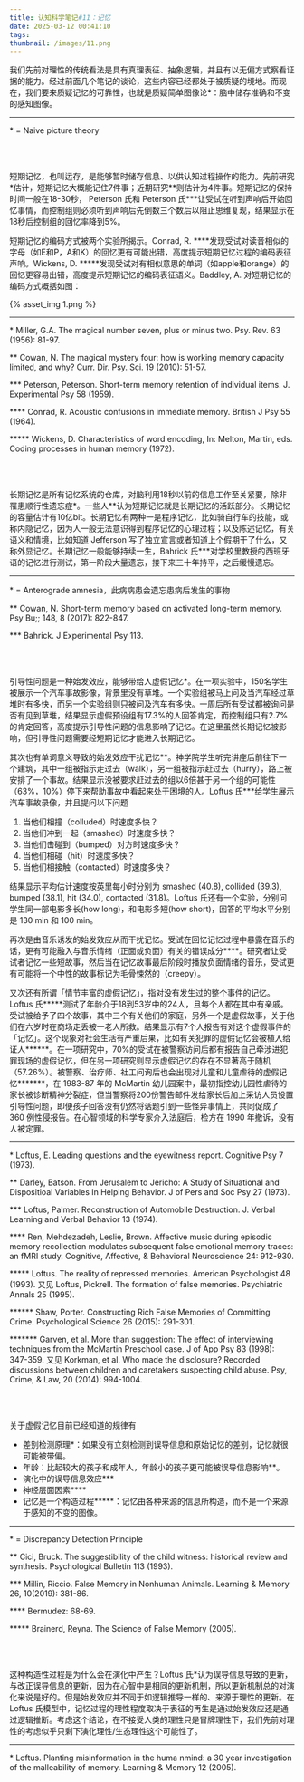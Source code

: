 ```yaml
---
title: 认知科学笔记#11：记忆
date: 2025-03-12 00:41:10
tags:
thumbnail: /images/11.png
---
```


我们先前对理性的传统看法是具有真理表征、抽象逻辑，并且有以无偏方式察看证据的能力。经过前面几个笔记的谈论，这些内容已经都处于被质疑的境地。而现在，我们要来质疑记忆的可靠性，也就是质疑简单图像论*：脑中储存准确和不变的感知图像。

---

\* = Naive picture theory

</br></br>

短期记忆，也叫运存，是能够暂时储存信息、以供认知过程操作的能力。先前研究\*估计，短期记忆大概能记住7件事；近期研究\*\*则估计为4件事。短期记忆的保持时间一般在18-30秒， Peterson 氏和 Peterson 氏***让受试在听到声响后开始回忆事情，而控制组则必须听到声响后先倒数三个数后以阻止思维复现，结果显示在18秒后控制组的回忆率降到5%。

短期记忆的编码方式被两个实验所揭示。Conrad, R. \*\*\*\*发现受试对读音相似的字母（如E和P，A和K）的回忆更有可能出错，高度提示短期记忆过程的编码表征声响。Wickens, D. *****发现受试对有相似意思的单词（如apple和orange）的回忆更容易出错，高度提示短期记忆的编码表征语义。Baddley, A. 对短期记忆的编码方式概括如图：

{% asset_img 1.png %}

---

\* Miller, G.A. The magical number seven, plus or minus two. Psy. Rev. 63 (1956): 81-97.

** Cowan, N. The magical mystery four: how is working memory capacity limited, and why? Curr. Dir. Psy. Sci. 19 (2010): 51-57.

*** Peterson, Peterson. Short-term memory retention of individual items. J. Experimental Psy 58 (1959).

**** Conrad, R. Acoustic confusions in immediate memory. British J Psy 55 (1964).

***** Wickens, D. Characteristics of word encoding, In: Melton, Martin, eds. Coding processes in human memory (1972).

</br></br>

长期记忆是所有记忆系统的仓库，对脑利用18秒以前的信息工作至关紧要，除非罹患顺行性遗忘症*。一些人\*\*认为短期记忆就是长期记忆的活跃部分。长期记忆的容量估计有10亿bit。长期记忆有两种一是程序记忆，比如骑自行车的技能，或称内隐记忆，因为人一般无法意识得到程序记忆的心理过程；以及陈述记忆，有关语义和情境，比如知道 Jefferson 写了独立宣言或者知道上个假期干了什么，又称外显记忆。长期记忆一般能够持续一生，Bahrick 氏***对学校里教授的西班牙语的记忆进行测试，第一阶段大量遗忘，接下来三十年持平，之后缓慢遗忘。

---

\* = Anterograde amnesia，此病病患会遗忘患病后发生的事物

** Cowan, N. Short-term memory based on activated long-term memory. Psy Bu;; 148, 8 (2017): 822-847.

*** Bahrick. J Experimental Psy 113.

</br></br>

引导性问题是一种始发效应，能够带给人虚假记忆*。在一项实验中，150名学生被展示一个汽车事故影像，背景里没有草堆。一个实验组被马上问及当汽车经过草堆时有多快，而另一个实验组则只被问及汽车有多快。一周后所有受试都被询问是否有见到草堆，结果显示虚假预设组有17.3%的人回答肯定，而控制组只有2.7%的肯定回答，高度提示引导性问题的信息影响了记忆。在这里虽然长期记忆被影响，但引导性问题需要经短期记忆才能进入长期记忆。

其次也有单词意义导致的始发效应干扰记忆\*\*。神学院学生听完讲座后前往下一个建筑，其中一组被指示走过去（walk），另一组被指示赶过去（hurry），路上被安排了一个事故。结果显示没被要求赶过去的组以6倍甚于另一个组的可能性（63%，10%）停下来帮助事故中看起来处于困境的人。Loftus 氏***给学生展示汽车事故录像，并且提问以下问题

1. 当他们相撞（colluded）时速度多快？
2. 当他们冲到一起（smashed）时速度多快？
3. 当他们击碰到（bumped）对方时速度多快？
4. 当他们相碰（hit）时速度多快？
5. 当他们相接触（contacted）时速度多快？

结果显示平均估计速度按英里每小时分别为 smashed (40.8), collided (39.3), bumped (38.1), hit (34.0), contacted (31.8)。Loftus 氏还有一个实验，分别问学生同一部电影多长(how long)，和电影多短(how short)，回答的平均水平分别是 130 min 和 100 min。

再次是由音乐诱发的始发效应从而干扰记忆。受试在回忆记忆过程中暴露在音乐的话，更有可能融入与音乐情绪（正面或负面）有关的错误成分****。研究者让受试者记忆一些短故事，然后当在记忆故事最后阶段时播放负面情绪的音乐，受试更有可能将一个中性的故事标记为毛骨悚然的（creepy）。

又次还有所谓「情节丰富的虚假记忆」，指对没有发生过的整个事件的记忆。Loftus 氏\*\*\*\*\*测试了年龄介于18到53岁中的24人，且每个人都在其中有亲戚。受试被给予了四个故事，其中三个有关他们的家庭，另外一个是虚假故事，关于他们在六岁时在商场走丢被一老人所救。结果显示有7个人报告有对这个虚假事件的「记忆」。这个现象对社会生活有严重后果，比如有关犯罪的虚假记忆会被植入给证人\*\*\*\*\*\*。在一项研究中，70%的受试在被警察访问后都有报告自己牵涉进犯罪现场的虚假记忆，但在另一项研究则显示虚假记忆的存在不显著高于随机（57.26%）。被警察、治疗师、社工问询后也会出现对儿童和儿童虐待的虚假记忆*******，在 1983-87 年的 McMartin 幼儿园案中，最初指控幼儿园性虐待的家长被诊断精神分裂症，但当警察将200份警告邮件发给家长后加上采访人员设置引导性问题，即便孩子回答没有仍然将话题引到一些怪异事情上，共同促成了 360 例性侵报告。在心智领域的科学专家介入法庭后，检方在 1990 年撤诉，没有人被定罪。

---

\* Loftus, E. Leading questions and the eyewitness report. Cognitive Psy 7 (1973).

** Darley, Batson. From Jerusalem to Jericho: A Study of Situational and Dispositioal Variables In Helping Behavior. J of Pers and Soc Psy 27 (1973).

*** Loftus, Palmer. Reconstruction of Automobile Destruction. J. Verbal Learning and Verbal Behavior 13 (1974).

**** Ren, Mehdezadeh, Leslie, Brown. Affective music during episodic memory recollection modulates subsequent false emotional memory traces: an fMRI study. Cognitive, Affective, & Behavioral Neuroscience 24: 912-930.

***** Loftus. The reality of repressed memories. American Psychologist 48 (1993). 又见 Loftus, Pickrell. The formation of false memories. Psychiatric Annals 25 (1995).

****** Shaw, Porter. Constructing Rich False Memories of Committing Crime. Psychological Science 26 (2015): 291-301.

******* Garven, et al. More than suggestion: The effect of interviewing techniques from the McMartin Preschool case. J of App Psy 83 (1998): 347-359. 又见 Korkman, et al. Who made the disclosure? Recorded discussions between children and caretakers suspecting child abuse. Psy, Crime, & Law, 20 (2014): 994-1004.

</br></br>

关于虚假记忆目前已经知道的规律有

- 差别检测原理*：如果没有立刻检测到误导信息和原始记忆的差别，记忆就很可能被带偏。
- 年龄：比起较大的孩子和成年人，年龄小的孩子更可能被误导信息影响**。
- 演化中的误导信息效应***
- 神经层面因素****
- 记忆是一个构造过程*****：记忆由各种来源的信息所构造，而不是一个来源于感知的不变的图像。

---

\* = Discrepancy Detection Principle

** Cici, Bruck. The suggestibility of the child witness: historical review and synthesis. Psychological Bulletin 113 (1993).

*** Millin, Riccio. False Memory in Nonhuman Animals. Learning & Memory 26, 10(2019): 381-86.

**** Bermudez: 68-69.

***** Brainerd, Reyna. The Science of False Memory (2005).

</br></br>

这种构造性过程是为什么会在演化中产生？Loftus 氏*认为误导信息导致的更新，与改正误导信息的更新，因为在心智中是相同的更新机制，所以更新机制总的对演化来说是好的。但是始发效应并不同于如逻辑推导一样的、来源于理性的更新。在 Loftus 氏模型中，记忆过程的理性程度取决于表征的再生是通过始发效应还是通过逻辑推断。考虑这个结论，在不接受人类的理性只是冒牌理性下，我们先前对理性的考虑似乎只剩下演化理性/生态理性这个可能性了。

---

\* Loftus. Planting misinformation in the huma nmind: a 30 year investigation of the malleability of memory. Learning & Memory 12 (2005).